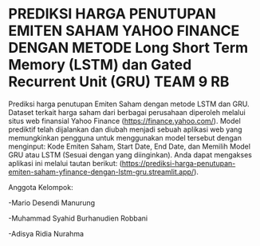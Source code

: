 # PREDIKSI HARGA PENUTUPAN EMITEN SAHAM YAHOO FINANCE DENGAN METODE Long Short Term Memory (LSTM) dan Gated Recurrent Unit (GRU) TEAM 9 RB

Prediksi harga penutupan Emiten Saham dengan metode LSTM dan GRU. Dataset terkait harga saham dari berbagai perusahaan diperoleh melalui situs web finansial Yahoo Finance (https://finance.yahoo.com/). Model prediktif telah dijalankan dan diubah menjadi sebuah aplikasi web yang memungkinkan pengguna untuk menggunakan model tersebut dengan menginput: Kode Emiten Saham, Start Date, End Date, dan Memilih Model GRU atau LSTM (Sesuai dengan yang diinginkan). Anda dapat mengakses aplikasi ini melalui tautan berikut: (https://prediksi-harga-penutupan-emiten-saham-yfinance-dengan-lstm-gru.streamlit.app/).

Anggota Kelompok:

-Mario Desendi Manurung

-Muhammad Syahid Burhanudien Robbani

-Adisya Ridia Nurahma
